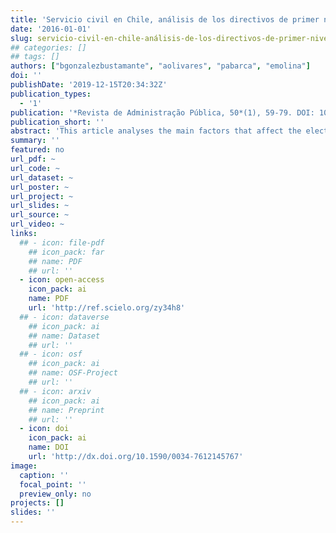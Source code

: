 ```yaml
---
title: 'Servicio civil en Chile, análisis de los directivos de primer nivel jerárquico (2003-13)'
date: '2016-01-01'
slug: servicio-civil-en-chile-análisis-de-los-directivos-de-primer-nivel-jerárquico
## categories: []
## tags: []
authors: ["bgonzalezbustamante", "aolivares", "pabarca", "emolina"]
doi: ''
publishDate: '2019-12-15T20:34:32Z'
publication_types:
  - '1'
publication: '*Revista de Administração Pública, 50*(1), 59-79. DOI: 10.1590/0034-7612145767'
publication_short: ''
abstract: 'This article analyses the main factors that affect the election of a high civil servant in the first level of hierarchy in Chile, according to a sociological perspective using the capital species concept. This paper provides a theoretical and descriptive journey on State modernisation and professionalisation of public management in Chile. Later, with a sample of 45 cases regarding high civil servants designated from 2003 to 2013, maximum likelihood logit models were performed to determine the factors that influence the selection of these civil servants. It concludes that political capital is not a factor that gives advantage in the selection.'
summary: ''
featured: no
url_pdf: ~
url_code: ~
url_dataset: ~
url_poster: ~
url_project: ~
url_slides: ~
url_source: ~
url_video: ~
links:
  ## - icon: file-pdf
    ## icon_pack: far
    ## name: PDF
    ## url: ''
  - icon: open-access 
    icon_pack: ai
    name: PDF
    url: 'http://ref.scielo.org/zy34h8'
  ## - icon: dataverse
    ## icon_pack: ai
    ## name: Dataset
    ## url: ''
  ## - icon: osf
    ## icon_pack: ai
    ## name: OSF-Project
    ## url: ''
  ## - icon: arxiv
    ## icon_pack: ai
    ## name: Preprint
    ## url: ''
  - icon: doi
    icon_pack: ai
    name: DOI
    url: 'http://dx.doi.org/10.1590/0034-7612145767'
image:
  caption: ''
  focal_point: ''
  preview_only: no
projects: []
slides: ''
---
```

